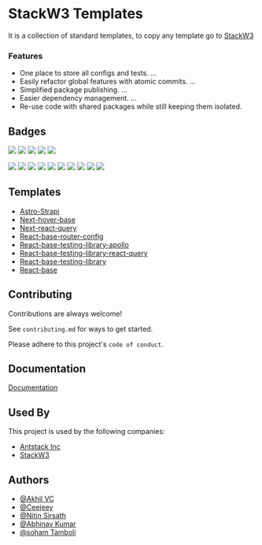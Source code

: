 # StackW3 Templates

 It is a collection of standard templates, to copy any template go to [StackW3](https://www.stackw3.app/)


### Features

- One place to store all configs and tests. ...
- Easily refactor global features with atomic commits. ...
- Simplified package publishing. ...
- Easier dependency management. ...
- Re-use code with shared packages while still keeping them isolated.


## Badges

![](https://img.shields.io/github/languages/code-size/stackw3/templates)
![](https://img.shields.io/github/directory-file-count/stackw3/templates?type=dir)
![](https://img.shields.io/github/repo-size/stackw3/templates)
![](https://img.shields.io/github/downloads/stackw3/templates/total)
![](https://img.shields.io/github/commit-activity/y/stackw3/templates/abhinav/template)

![](https://img.shields.io/github/languages/count/stackw3/templates)
![](https://img.shields.io/badge/templates-8-brightgreen)
![](https://img.shields.io/badge/all%20contributors-4-brightgreen)
![](https://img.shields.io/github/stars/stackw3/templates?style=social)
![](https://img.shields.io/github/forks/stackw3/templates?style=social)
![](https://img.shields.io/github/watchers/stackw3/templates?style=social)
![](https://img.shields.io/github/issues/stackw3/templates)
![](https://img.shields.io/github/issues-closed/stackw3/templates)
![](https://img.shields.io/github/issues-pr/stackw3/templates)
![](https://img.shields.io/github/issues-pr-closed/stackw3/templates)


## Templates

 - [Astro-Strapi](https://github.com/stackw3/templates/tree/main/astro-strapi)  
 - [Next-hover-base](https://github.com/stackw3/templates/tree/main/next-hover-base)
 - [Next-react-query](https://github.com/stackw3/templates/tree/main/next-react-query)
 - [React-base-router-config](https://github.com/stackw3/templates/tree/main/react-base-router-configs)
 - [React-base-testing-library-apollo](https://github.com/stackw3/templates/tree/main/react-base-testing-library-apollo)
 - [React-base-testing-library-react-query](https://github.com/stackw3/templates/tree/main/react-base-testing-library-react-query)
 - [React-base-testing-library](https://github.com/stackw3/templates/tree/main/react-base-testing-library)
 - [React-base](https://github.com/stackw3/templates/tree/main/react-base)


## Contributing

Contributions are always welcome!

See `contributing.md` for ways to get started.

Please adhere to this project's `code of conduct`.


## Documentation

[Documentation](https://github.com/stackw3/docs) <!---
Update later
-->


## Used By

This project is used by the following companies:

- [Antstack Inc](https://www.antstack.com/)
- [StackW3](https://www.stackw3.app/) 


## Authors

- [@Akhil VC](https://github.com/akhilvc10)
- [@Ceejeey](https://github.com/akhilvc10)
- [@Nitin Sirsath](https://github.com/NitinSirsath)
- [@Abhinav Kumar](https://github.com/abhin1509)
- [@soham Tamboli](https://github.com/sohamtamboli)
